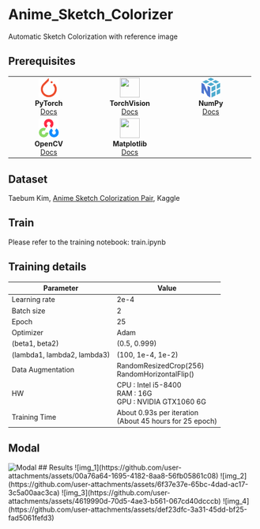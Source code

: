 # Anime_Sketch_Colorizer
Automatic Sketch Colorization with reference image
## Prerequisites
<table> <tr> <td align="center" width="150"> <img src="https://raw.githubusercontent.com/devicons/devicon/master/icons/pytorch/pytorch-original.svg" width="40" height="40"/> <br/> <strong>PyTorch</strong> <br/> <a href="https://pytorch.org">Docs</a> </td> <td align="center" width="150"> <img src="https://raw.githubusercontent.com/devicons/devicon/master/icons/torch/torch-original.svg" width="40" height="40"/> <br/> <strong>TorchVision</strong> <br/> <a href="https://pytorch.org/vision">Docs</a> </td> <td align="center" width="150"> <img src="https://raw.githubusercontent.com/devicons/devicon/master/icons/numpy/numpy-original.svg" width="40" height="40"/> <br/> <strong>NumPy</strong> <br/> <a href="https://numpy.org">Docs</a> </td> </tr> <tr> <td align="center" width="150"> <img src="https://raw.githubusercontent.com/devicons/devicon/master/icons/opencv/opencv-original.svg" width="40" height="40"/> <br/> <strong>OpenCV</strong> <br/> <a href="https://opencv.org">Docs</a> </td> <td align="center" width="150"> <img src="https://matplotlib.org/stable/_static/logo2_compressed.svg" width="40" height="40"/> <br/> <strong>Matplotlib</strong> <br/> <a href="https://matplotlib.org">Docs</a> </td> </tr> </table>

## Dataset
Taebum Kim, <a href="https://www.kaggle.com/ttaebum/anime-sketch-colorization-pair">Anime Sketch Colorization Pair</a>, Kaggle
## Train
Please refer to the training notebook: train.ipynb
## Training details

| Parameter                | Value                                        |
|--------------------------|----------------------------------------------|
| Learning rate            | 2e-4                                         |
| Batch size               | 2                                            |
| Epoch                    | 25                                           |
| Optimizer                | Adam                                         |
| (beta1, beta2)           | (0.5, 0.999)                                |
| (lambda1, lambda2, lambda3) | (100, 1e-4, 1e-2)                        |
| Data Augmentation        | RandomResizedCrop(256) <br> RandomHorizontalFlip() |
| HW                       | CPU : Intel i5-8400 <br> RAM : 16G <br> GPU : NVIDIA GTX1060 6G |
| Training Time            | About 0.93s per iteration <br> (About 45 hours for 25 epoch) |
## Modal
<img width="2220" height="1049" alt="Modal" src="https://github.com/user-attachments/assets/2aa7d131-a596-4051-b580-3e49c9ece16b" />
## Results
![img_1](https://github.com/user-attachments/assets/00a76a64-1695-4182-8aa8-56fb05861c08)
![img_2](https://github.com/user-attachments/assets/6f37e37e-65bc-4dad-ac17-3c5a00aac3ca)
![img_3](https://github.com/user-attachments/assets/4619990d-70d5-4ae3-b561-067cd40dcccb)
![img_4](https://github.com/user-attachments/assets/def23dfc-3a31-45dd-bf25-fad5061fefd3)

